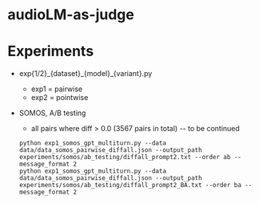 # audioLM-as-judge


# Experiments
- exp{1/2}\_{dataset}\_{model}\_{variant}.py
    - exp1 = pairwise
    - exp2 = pointwise

- SOMOS, A/B testing
    - all pairs where diff > 0.0 (3567 pairs in total) -- to be continued
    ```
    python exp1_somos_gpt_multiturn.py --data data/data_somos_pairwise_diffall.json --output_path experiments/somos/ab_testing/diffall_prompt2.txt --order ab --message_format 2
    python exp1_somos_gpt_multiturn.py --data data/data_somos_pairwise_diffall.json --output_path experiments/somos/ab_testing/diffall_prompt2_BA.txt --order ba --message_format 2
    ```